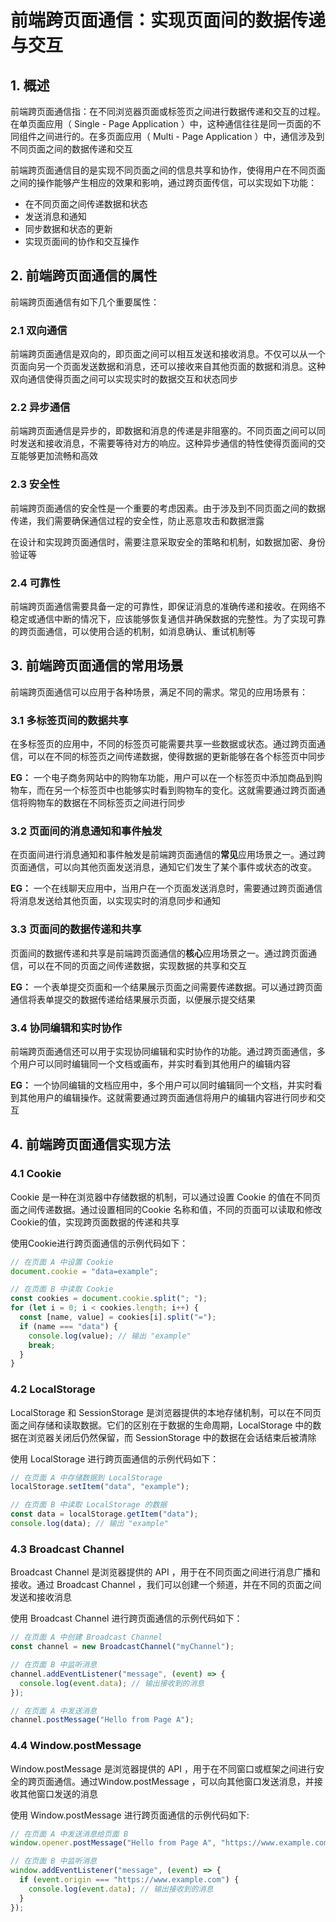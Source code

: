 # 前端跨页面通信：实现页面间的数据传递与交互

## 1. 概述

前端跨页面通信指：在不同浏览器页面或标签页之间进行数据传递和交互的过程。在单页面应用（ Single - Page Application ）中，这种通信往往是同一页面的不同组件之间进行的。在多页面应用（ Multi - Page Application ）中，通信涉及到不同页面之间的数据传递和交互

前端跨页面通信目的是实现不同页面之间的信息共享和协作，使得用户在不同页面之间的操作能够产生相应的效果和影响，通过跨页面传信，可以实现如下功能：

* 在不同页面之间传递数据和状态
* 发送消息和通知
* 同步数据和状态的更新
* 实现页面间的协作和交互操作



## 2. 前端跨页面通信的属性

前端跨页面通信有如下几个重要属性：

### 2.1 双向通信

前端跨页面通信是双向的，即页面之间可以相互发送和接收消息。不仅可以从一个页面向另一个页面发送数据和消息，还可以接收来自其他页面的数据和消息。这种双向通信使得页面之间可以实现实时的数据交互和状态同步

### 2.2 异步通信

前端跨页面通信是异步的，即数据和消息的传递是非阻塞的。不同页面之间可以同时发送和接收消息，不需要等待对方的响应。这种异步通信的特性使得页面间的交互能够更加流畅和高效

### 2.3 安全性

前端跨页面通信的安全性是一个重要的考虑因素。由于涉及到不同页面之间的数据传递，我们需要确保通信过程的安全性，防止恶意攻击和数据泄露

在设计和实现跨页面通信时，需要注意采取安全的策略和机制，如数据加密、身份验证等

### 2.4 可靠性

前端跨页面通信需要具备一定的可靠性，即保证消息的准确传递和接收。在网络不稳定或通信中断的情况下，应该能够恢复通信并确保数据的完整性。为了实现可靠的跨页面通信，可以使用合适的机制，如消息确认、重试机制等



## 3. 前端跨页面通信的常用场景

前端跨页面通信可以应用于各种场景，满足不同的需求。常见的应用场景有：

### 3.1 多标签页间的数据共享

在多标签页的应用中，不同的标签页可能需要共享一些数据或状态。通过跨页面通信，可以在不同的标签页之间传递数据，使得数据的更新能够在各个标签页中同步

**EG：**  一个电子商务网站中的购物车功能，用户可以在一个标签页中添加商品到购物车，而在另一个标签页中也能够实时看到购物车的变化。这就需要通过跨页面通信将购物车的数据在不同标签页之间进行同步

### 3.2 页面间的消息通知和事件触发

在页面间进行消息通知和事件触发是前端跨页面通信的**常见**应用场景之一。通过跨页面通信，可以向其他页面发送消息，通知它们发生了某个事件或状态的改变。

**EG：** 一个在线聊天应用中，当用户在一个页面发送消息时，需要通过跨页面通信将消息发送给其他页面，以实现实时的消息同步和通知

### 3.3 页面间的数据传递和共享

页面间的数据传递和共享是前端跨页面通信的**核心**应用场景之一。通过跨页面通信，可以在不同的页面之间传递数据，实现数据的共享和交互

**EG：** 一个表单提交页面和一个结果展示页面之间需要传递数据。可以通过跨页面通信将表单提交的数据传递给结果展示页面，以便展示提交结果

### 3.4 协同编辑和实时协作

前端跨页面通信还可以用于实现协同编辑和实时协作的功能。通过跨页面通信，多个用户可以同时编辑同一个文档或画布，并实时看到其他用户的编辑内容

**EG：** 一个协同编辑的文档应用中，多个用户可以同时编辑同一个文档，并实时看到其他用户的编辑操作。这就需要通过跨页面通信将用户的编辑内容进行同步和交互



## 4. 前端跨页面通信实现方法 

### 4.1 Cookie

Cookie 是一种在浏览器中存储数据的机制，可以通过设置 Cookie 的值在不同页面之间传递数据。通过设置相同的Cookie 名称和值，不同的页面可以读取和修改Cookie的值，实现跨页面数据的传递和共享

使用Cookie进行跨页面通信的示例代码如下：

```js
// 在页面 A 中设置 Cookie
document.cookie = "data=example";

// 在页面 B 中读取 Cookie
const cookies = document.cookie.split("; ");
for (let i = 0; i < cookies.length; i++) {
  const [name, value] = cookies[i].split("=");
  if (name === "data") {
    console.log(value); // 输出 "example"
    break;
  }
}
```



### 4.2 LocalStorage 

LocalStorage 和 SessionStorage 是浏览器提供的本地存储机制，可以在不同页面之间存储和读取数据。它们的区别在于数据的生命周期，LocalStorage 中的数据在浏览器关闭后仍然保留，而 SessionStorage 中的数据在会话结束后被清除

使用 LocalStorage 进行跨页面通信的示例代码如下：

```js
// 在页面 A 中存储数据到 LocalStorage
localStorage.setItem("data", "example");

// 在页面 B 中读取 LocalStorage 的数据
const data = localStorage.getItem("data");
console.log(data); // 输出 "example"
```



### 4.3 Broadcast Channel

Broadcast Channel 是浏览器提供的 API ，用于在不同页面之间进行消息广播和接收。通过 Broadcast Channel ，我们可以创建一个频道，并在不同的页面之间发送和接收消息

使用 Broadcast Channel 进行跨页面通信的示例代码如下：

```js
// 在页面 A 中创建 Broadcast Channel
const channel = new BroadcastChannel("myChannel");

// 在页面 B 中监听消息
channel.addEventListener("message", (event) => {
  console.log(event.data); // 输出接收到的消息
});

// 在页面 A 中发送消息
channel.postMessage("Hello from Page A");
```



### 4.4 Window.postMessage

Window.postMessage 是浏览器提供的 API ，用于在不同窗口或框架之间进行安全的跨页面通信。通过Window.postMessage ，可以向其他窗口发送消息，并接收其他窗口发送的消息

使用 Window.postMessage 进行跨页面通信的示例代码如下:

```js
// 在页面 A 中发送消息给页面 B
window.opener.postMessage("Hello from Page A", "https://www.example.com");

// 在页面 B 中监听消息
window.addEventListener("message", (event) => {
  if (event.origin === "https://www.example.com") {
    console.log(event.data); // 输出接收到的消息
  }
});
```

